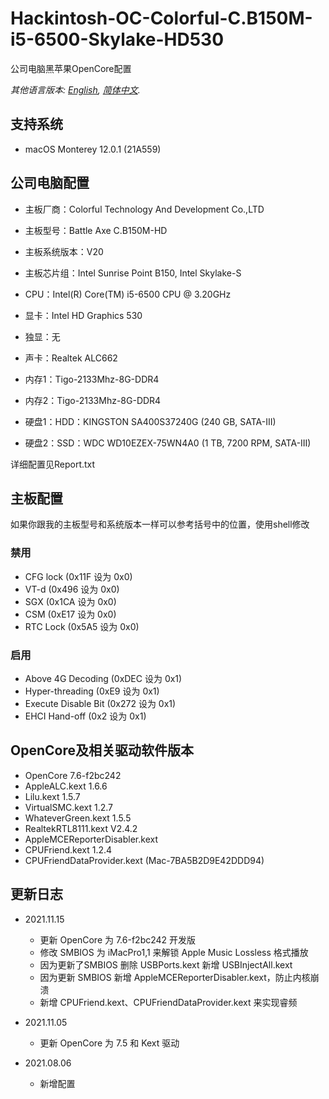 # Hackintosh-OC-Colorful-C.B150M-i5-6500-Skylake-HD530

公司电脑黑苹果OpenCore配置

*其他语言版本: [English](README.md), [简体中文](README-CN.md).*

## 支持系统

* macOS Monterey 12.0.1 (21A559)

## 公司电脑配置

* 主板厂商：Colorful Technology And Development Co.,LTD
* 主板型号：Battle Axe C.B150M-HD
* 主板系统版本：V20
* 主板芯片组：Intel Sunrise Point B150, Intel Skylake-S

* CPU：Intel(R) Core(TM) i5-6500 CPU @ 3.20GHz
* 显卡：Intel HD Graphics 530
* 独显：无
* 声卡：Realtek ALC662

* 内存1：Tigo-2133Mhz-8G-DDR4
* 内存2：Tigo-2133Mhz-8G-DDR4

* 硬盘1：HDD：KINGSTON SA400S37240G  (240 GB, SATA-III)
* 硬盘2：SSD：WDC WD10EZEX-75WN4A0  (1 TB, 7200 RPM, SATA-III)

详细配置见Report.txt

## 主板配置

如果你跟我的主板型号和系统版本一样可以参考括号中的位置，使用shell修改

### 禁用

* CFG lock (0x11F 设为 0x0)
* VT-d (0x496 设为 0x0)
* SGX (0x1CA 设为 0x0)
* CSM (0xE17 设为 0x0)
* RTC Lock (0x5A5 设为 0x0)

### 启用

* Above 4G Decoding (0xDEC 设为 0x1)
* Hyper-threading (0xE9 设为 0x1)
* Execute Disable Bit (0x272 设为 0x1)
* EHCI Hand-off (0x2 设为 0x1)

## OpenCore及相关驱动软件版本

* OpenCore 7.6-f2bc242
* AppleALC.kext 1.6.6
* Lilu.kext 1.5.7
* VirtualSMC.kext 1.2.7
* WhateverGreen.kext 1.5.5
* RealtekRTL8111.kext V2.4.2
* AppleMCEReporterDisabler.kext
* CPUFriend.kext 1.2.4
* CPUFriendDataProvider.kext (Mac-7BA5B2D9E42DDD94)

## 更新日志

* 2021.11.15
  * 更新 OpenCore 为 7.6-f2bc242 开发版
  * 修改 SMBIOS 为 iMacPro1,1 来解锁 Apple Music Lossless 格式播放
  * 因为更新了SMBIOS 删除 USBPorts.kext 新增 USBInjectAll.kext
  * 因为更新 SMBIOS 新增 AppleMCEReporterDisabler.kext，防止内核崩溃
  * 新增 CPUFriend.kext、CPUFriendDataProvider.kext 来实现睿频

* 2021.11.05
  * 更新 OpenCore 为 7.5 和 Kext 驱动

* 2021.08.06
  * 新增配置
